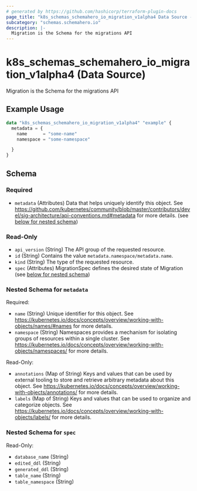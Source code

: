 ```yaml
---
# generated by https://github.com/hashicorp/terraform-plugin-docs
page_title: "k8s_schemas_schemahero_io_migration_v1alpha4 Data Source - terraform-provider-k8s"
subcategory: "schemas.schemahero.io"
description: |-
  Migration is the Schema for the migrations API
---
```


# k8s_schemas_schemahero_io_migration_v1alpha4 (Data Source)

Migration is the Schema for the migrations API

## Example Usage

```terraform
data "k8s_schemas_schemahero_io_migration_v1alpha4" "example" {
  metadata = {
    name      = "some-name"
    namespace = "some-namespace"

  }
}
```

<!-- schema generated by tfplugindocs -->
## Schema

### Required

- `metadata` (Attributes) Data that helps uniquely identify this object. See https://github.com/kubernetes/community/blob/master/contributors/devel/sig-architecture/api-conventions.md#metadata for more details. (see [below for nested schema](#nestedatt--metadata))

### Read-Only

- `api_version` (String) The API group of the requested resource.
- `id` (String) Contains the value `metadata.namespace/metadata.name`.
- `kind` (String) The type of the requested resource.
- `spec` (Attributes) MigrationSpec defines the desired state of Migration (see [below for nested schema](#nestedatt--spec))

<a id="nestedatt--metadata"></a>
### Nested Schema for `metadata`

Required:

- `name` (String) Unique identifier for this object. See https://kubernetes.io/docs/concepts/overview/working-with-objects/names/#names for more details.
- `namespace` (String) Namespaces provides a mechanism for isolating groups of resources within a single cluster. See https://kubernetes.io/docs/concepts/overview/working-with-objects/namespaces/ for more details.

Read-Only:

- `annotations` (Map of String) Keys and values that can be used by external tooling to store and retrieve arbitrary metadata about this object. See https://kubernetes.io/docs/concepts/overview/working-with-objects/annotations/ for more details.
- `labels` (Map of String) Keys and values that can be used to organize and categorize objects. See https://kubernetes.io/docs/concepts/overview/working-with-objects/labels/ for more details.


<a id="nestedatt--spec"></a>
### Nested Schema for `spec`

Read-Only:

- `database_name` (String)
- `edited_ddl` (String)
- `generated_ddl` (String)
- `table_name` (String)
- `table_namespace` (String)
